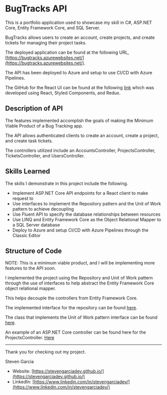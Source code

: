 # BugTracks API

This is a portfolio application used to showcase my skill in C#, ASP.NET Core, Entity Framework Core, and SQL Server.

BugTracks allows users to create an account, create projects, and create tickets for managing
their project tasks.

The deployed application can be found at the following URL, [https://bugtracks.azurewebsites.net/](https://bugtracks.azurewebsites.net/).

The API has been deployed to Azure and setup to use CI/CD with Azure Pipelines.

The GitHub for the React UI can be found at the following [link](https://github.com/stevenGarciaDev/BugTrackerUI) which was developed using React, Styled Components, and Redux.

## Description of API

The features implemented accomplish the goals of making the Minimum Viable Product of a Bug Tracking app.

The API allows authenticated clients to create an account, create a project, and create task tickets.

The controllers utilized include an AccountsController, ProjectsController, TicketsController, and UsersController.

## Skills Learned

The skills I demonstrate in this project include the following.

* Implement ASP.NET Core API endpoints for a React client to make request to
* Use interfaces to implement the Repository pattern and the Unit of Work pattern to achieve decoupling
* Use Fluent API to specify the database relationships between resources
* Use LINQ and Entity Framework Core as the Object Relational Mapper to a SQL Server database
* Deploy to Azure and setup CI/CD with Azure Pipelines through the Classic Editor

## Structure of Code

NOTE: This is a minimum viable product, and I will be implementing more features to the API soon.

I implemented the project using the Repository and Unit of Work pattern through the use of interfaces to help abstract the Entity Framework Core object relational mapper.

This helps decouple the controllers from Entity Framework Core.

The implemented interface for the repository can be found [here](https://github.com/stevenGarciaDev/BugTrackerAPI/blob/main/BugTrackerAPI/Data/Repository.cs).

The class that implements the Unit of Work pattern interface can be found [here](https://github.com/stevenGarciaDev/BugTrackerAPI/blob/main/BugTrackerAPI/Data/UnitOfWork.cs).

An example of an ASP.NET Core controller can be found here for the ProjectsController. [Here](https://github.com/stevenGarciaDev/BugTrackerAPI/blob/main/BugTrackerAPI/Controllers/ProjectsController.cs)

<hr >

Thank you for checking out my project.

Steven Garcia

* Website: [https://stevengarciadev.github.io/](https://stevengarciadev.github.io/)
* LinkedIn: [https://www.linkedin.com/in/stevengarciadev/](https://www.linkedin.com/in/stevengarciadev/)
